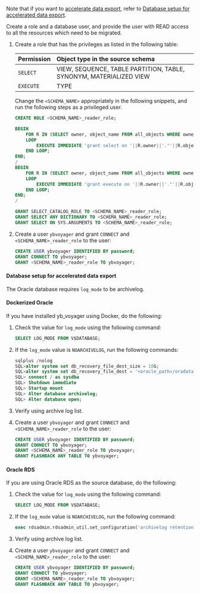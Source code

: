 <!--
+++
private=true
+++
-->

Note that if you want to [accelerate data export](#accelerate-data-export-optional-for-mysql-oracle-only), refer to [Database setup for accelerated data export](#database-setup-for-accelerated-data-export).

Create a role and a database user, and provide the user with READ access to all the resources which need to be migrated.

1. Create a role that has the privileges as listed in the following table:

   | Permission | Object type in the source schema |
   | :--------- | :---------------------------------- |
   | `SELECT` | VIEW, SEQUENCE, TABLE PARTITION, TABLE, SYNONYM, MATERIALIZED VIEW |
   | `EXECUTE` | TYPE |

   Change the `<SCHEMA_NAME>` appropriately in the following snippets, and run the following steps as a privileged user.

   ```sql
   CREATE ROLE <SCHEMA_NAME>_reader_role;

   BEGIN
       FOR R IN (SELECT owner, object_name FROM all_objects WHERE owner=UPPER('<SCHEMA_NAME>' ) and object_type in ('VIEW','SEQUENCE','TABLE PARTITION','TABLE','SYNONYM','MATERIALIZED VIEW'))
       LOOP
           EXECUTE IMMEDIATE 'grant select on '||R.owner||'."'||R.object_name||'" to <SCHEMA_NAME>_reader_role';
       END LOOP;
   END;
   /
   BEGIN
       FOR R IN (SELECT owner, object_name FROM all_objects WHERE owner=UPPER('<SCHEMA_NAME>' ) and object_type = 'TYPE')
       LOOP
           EXECUTE IMMEDIATE 'grant execute on '||R.owner||'."'||R.object_name||'" to <SCHEMA_NAME>_reader_role';
       END LOOP;
   END;
   /

   GRANT SELECT_CATALOG_ROLE TO <SCHEMA_NAME>_reader_role;
   GRANT SELECT ANY DICTIONARY TO <SCHEMA_NAME>_reader_role;
   GRANT SELECT ON SYS.ARGUMENT$ TO <SCHEMA_NAME>_reader_role;

   ```

1. Create a user `ybvoyager` and grant `CONNECT` and `<SCHEMA_NAME>_reader_role` to the user:

   ```sql
   CREATE USER ybvoyager IDENTIFIED BY password;
   GRANT CONNECT TO ybvoyager;
   GRANT <SCHEMA_NAME>_reader_role TO ybvoyager;
   ```

#### Database setup for accelerated data export

The Oracle database requires `log_mode` to be archivelog.

#### Dockerized Oracle

If you have installed yb_voyager using Docker, do the following:

1. Check the value for `log_mode` using the following command:

    ```sql
    SELECT LOG_MODE FROM V$DATABASE;
    ```

1. If the `log_mode` value is `NOARCHIVELOG`, run the following commands:

   ```sql
   sqlplus /nolog
   SQL>alter system set db_recovery_file_dest_size = 10G;
   SQL>alter system set db_recovery_file_dest = '<oracle_path>/oradata/recovery_area' scope=spfile;
   SQL> connect / as sysdba
   SQL> Shutdown immediate
   SQL> Startup mount
   SQL> Alter database archivelog;
   SQL> Alter database open;
   ```

1. Verify using archive log list.

1. Create a user `ybvoyager` and grant `CONNECT` and `<SCHEMA_NAME>_reader_role` to the user:

   ```sql
   CREATE USER ybvoyager IDENTIFIED BY password;
   GRANT CONNECT TO ybvoyager;
   GRANT <SCHEMA_NAME>_reader_role TO ybvoyager;
   GRANT FLASHBACK ANY TABLE TO ybvoyager;
   ```

#### Oracle RDS

If you are using Oracle RDS as the source database, do the following:

1. Check the value for `log_mode` using the following command:

    ```sql
    SELECT LOG_MODE FROM V$DATABASE;
    ```

1. If the `log_mode` value is `NOARCHIVELOG`, run the following command:

    ```sql
    exec rdsadmin.rdsadmin_util.set_configuration('archivelog retention hours',24);
    ```

1. Verify using archive log list.

1. Create a user `ybvoyager` and grant `CONNECT` and `<SCHEMA_NAME>_reader_role` to the user:

   ```sql
   CREATE USER ybvoyager IDENTIFIED BY password;
   GRANT CONNECT TO ybvoyager;
   GRANT <SCHEMA_NAME>_reader_role TO ybvoyager;
   GRANT FLASHBACK ANY TABLE TO ybvoyager;
   ```
